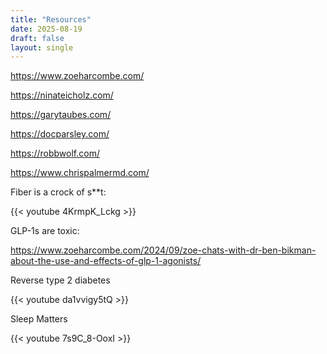```yaml
---
title: "Resources"
date: 2025-08-19
draft: false
layout: single
---
```


https://www.zoeharcombe.com/

https://ninateicholz.com/

https://garytaubes.com/

https://docparsley.com/

https://robbwolf.com/

https://www.chrispalmermd.com/

Fiber is a crock of s**t:

{{< youtube 4KrmpK_Lckg >}}



GLP-1s are toxic:

https://www.zoeharcombe.com/2024/09/zoe-chats-with-dr-ben-bikman-about-the-use-and-effects-of-glp-1-agonists/



Reverse type 2 diabetes

{{< youtube da1vvigy5tQ >}}



Sleep Matters

{{< youtube 7s9C_8-OoxI >}}

